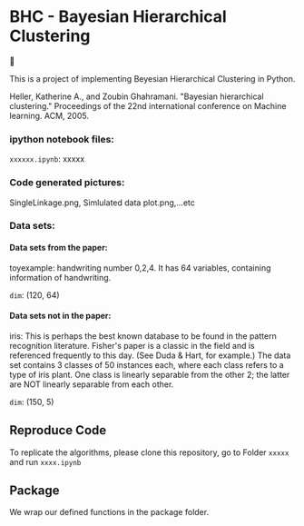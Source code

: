 # BHC - Bayesian Hierarchical Clustering

:100: 

This is a project of implementing Beyesian Hierarchical Clustering in Python. 

Heller, Katherine A., and Zoubin Ghahramani. "Bayesian hierarchical clustering." Proceedings of the 22nd international conference on Machine learning. ACM, 2005.

### ipython notebook files:
`xxxxxx.ipynb`: xxxxx<br />


### Code generated pictures:
SingleLinkage.png, Simlulated data plot.png,...etc

### Data sets:
#### Data sets from the paper:
toyexample: handwriting number 0,2,4. It has 64 variables, containing information of handwriting.
   
   `dim`: (120, 64) <br/>

#### Data sets not in the paper:
iris: This is perhaps the best known database to be found in the pattern recognition literature. Fisher's paper is a classic in the field and is referenced frequently to this day. (See Duda & Hart, for example.) The data set contains 3 classes of 50 instances each, where each class refers to a type of iris plant. One class is linearly separable from the other 2; the latter are NOT linearly separable from each other.  <br/>
   
   `dim`: (150, 5) <br/>


## Reproduce Code
To replicate the algorithms, please clone this repository, go to Folder `xxxxx` and run `xxxx.ipynb` <br/> 

## Package
We wrap our defined functions in the package folder. <br/> 
